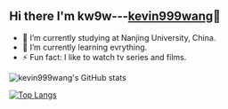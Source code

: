 ## Hi there I'm kw9w---[kevin999wang][website]👋

- 🔭 I’m currently studying at Nanjing University, China.
- 🌱 I’m currently learning evrything.
- ⚡ Fun fact: I like to watch tv series and films.


![kevin999wang's GitHub stats](https://github-readme-stats-kevin999wang.vercel.app/api?username=kevin999wang&show_icons=true&count_private=true&bg_color=30,1de5e2,b588f7&title_color=5312D6&text_color=9452A5&icon_color=2376DD)

[![Top Langs](https://github-readme-stats-kevin999wang.vercel.app/api/top-langs/?username=kevin999wang&layout=compact&bg_color=30,FEC163,DE4313&text_color=92FFC0)](https://github.com/kevin999wang/github-readme-stats)



[website]:https://g.kw9w2u.tk/
